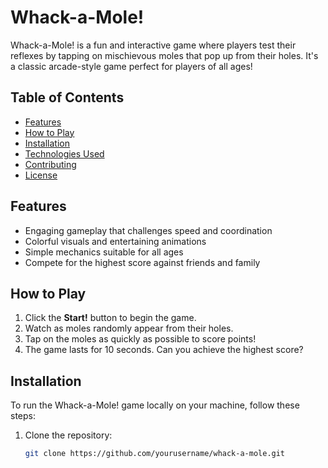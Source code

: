 # Whack-a-Mole!

Whack-a-Mole! is a fun and interactive game where players test their reflexes by tapping on mischievous moles that pop up from their holes. It's a classic arcade-style game perfect for players of all ages!

## Table of Contents

- [Features](#features)
- [How to Play](#how-to-play)
- [Installation](#installation)
- [Technologies Used](#technologies-used)
- [Contributing](#contributing)
- [License](#license)

## Features

- Engaging gameplay that challenges speed and coordination
- Colorful visuals and entertaining animations
- Simple mechanics suitable for all ages
- Compete for the highest score against friends and family

## How to Play

1. Click the **Start!** button to begin the game.
2. Watch as moles randomly appear from their holes.
3. Tap on the moles as quickly as possible to score points!
4. The game lasts for 10 seconds. Can you achieve the highest score?

## Installation

To run the Whack-a-Mole! game locally on your machine, follow these steps:

1. Clone the repository:

   ```bash
   git clone https://github.com/yourusername/whack-a-mole.git
